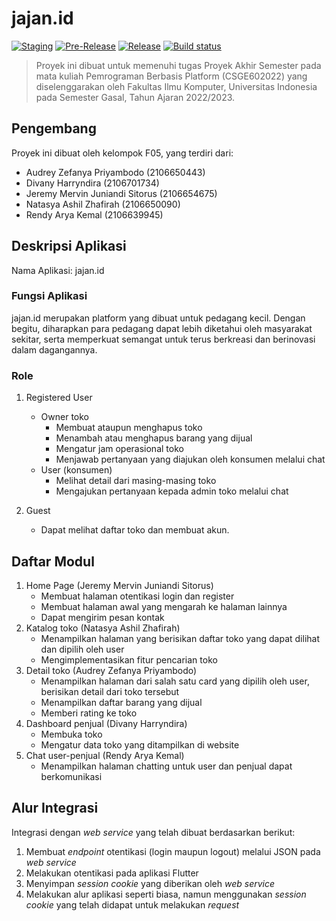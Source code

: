# jajan.id

[![Staging](https://github.com/PBPF05/jajan-id-flutter/actions/workflows/staging.yaml/badge.svg)](https://github.com/PBPF05/jajan-id-flutter/actions/workflows/staging.yaml)
[![Pre-Release](https://github.com/PBPF05/jajan-id-flutter/actions/workflows/pre-release.yaml/badge.svg)](https://github.com/PBPF05/jajan-id-flutter/actions/workflows/pre-release.yaml)
[![Release](https://github.com/PBPF05/jajan-id-flutter/actions/workflows/release.yaml/badge.svg)](https://github.com/PBPF05/jajan-id-flutter/actions/workflows/release.yaml)
[![Build status](https://build.appcenter.ms/v0.1/apps/009e2f3a-0462-415a-94eb-8c5e7b5a0dc4/branches/main/badge)](https://appcenter.ms)

> Proyek ini dibuat untuk memenuhi tugas Proyek Akhir Semester pada mata kuliah Pemrograman Berbasis Platform (CSGE602022) yang diselenggarakan oleh Fakultas Ilmu Komputer, Universitas Indonesia pada Semester Gasal, Tahun Ajaran 2022/2023.

## Pengembang

Proyek ini dibuat oleh kelompok F05, yang terdiri dari:

- Audrey Zefanya Priyambodo (2106650443)
- Divany Harryndira (2106701734)
- Jeremy Mervin Juniandi Sitorus (2106654675)
- Natasya Ashil Zhafirah (2106650090)
- Rendy Arya Kemal (2106639945)

## Deskripsi Aplikasi

Nama Aplikasi: jajan.id

### Fungsi Aplikasi

jajan.id merupakan platform yang dibuat untuk pedagang kecil. Dengan begitu, diharapkan para pedagang dapat lebih diketahui oleh masyarakat sekitar, serta memperkuat semangat untuk terus berkreasi dan berinovasi dalam dagangannya.

### Role

1. Registered User

   - Owner toko
     - Membuat ataupun menghapus toko
     - Menambah atau menghapus barang yang dijual
     - Mengatur jam operasional toko
     - Menjawab pertanyaan yang diajukan oleh konsumen melalui chat
   - User (konsumen)
     - Melihat detail dari masing-masing toko
     - Mengajukan pertanyaan kepada admin toko melalui chat

2. Guest
   - Dapat melihat daftar toko dan membuat akun.

## Daftar Modul

1. Home Page (Jeremy Mervin Juniandi Sitorus)
   - Membuat halaman otentikasi login dan register
   - Membuat halaman awal yang mengarah ke halaman lainnya
   - Dapat mengirim pesan kontak
2. Katalog toko (Natasya Ashil Zhafirah)
   - Menampilkan halaman yang berisikan daftar toko yang dapat dilihat dan dipilih oleh user
   - Mengimplementasikan fitur pencarian toko
3. Detail toko (Audrey Zefanya Priyambodo)
   - Menampilkan halaman dari salah satu card yang dipilih oleh user, berisikan detail dari toko tersebut
   - Menampilkan daftar barang yang dijual
   - Memberi rating ke toko
4. Dashboard penjual (Divany Harryndira)
   - Membuka toko
   - Mengatur data toko yang ditampilkan di website
5. Chat user-penjual (Rendy Arya Kemal)
   - Menampilkan halaman chatting untuk user dan penjual dapat berkomunikasi

## Alur Integrasi

Integrasi dengan _web service_ yang telah dibuat berdasarkan berikut:

1. Membuat _endpoint_ otentikasi (login maupun logout) melalui JSON pada _web service_
2. Melakukan otentikasi pada aplikasi Flutter
3. Menyimpan _session cookie_ yang diberikan oleh _web service_
4. Melakukan alur aplikasi seperti biasa, namun menggunakan _session cookie_ yang telah didapat untuk melakukan _request_
